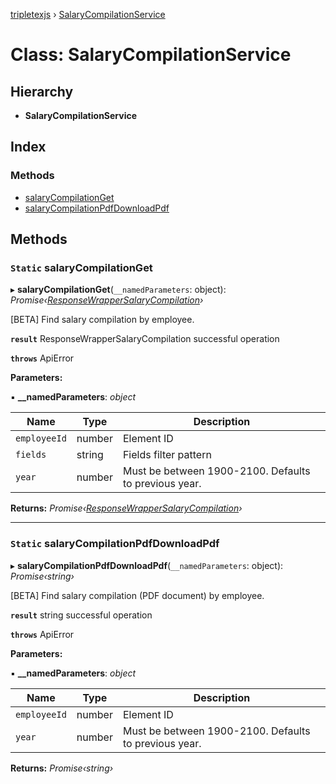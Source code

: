 [tripletexjs](../README.md) › [SalaryCompilationService](salarycompilationservice.md)

# Class: SalaryCompilationService

## Hierarchy

* **SalaryCompilationService**

## Index

### Methods

* [salaryCompilationGet](salarycompilationservice.md#static-salarycompilationget)
* [salaryCompilationPdfDownloadPdf](salarycompilationservice.md#static-salarycompilationpdfdownloadpdf)

## Methods

### `Static` salaryCompilationGet

▸ **salaryCompilationGet**(`__namedParameters`: object): *Promise‹[ResponseWrapperSalaryCompilation](../interfaces/responsewrappersalarycompilation.md)›*

[BETA] Find salary compilation by employee.

**`result`** ResponseWrapperSalaryCompilation successful operation

**`throws`** ApiError

**Parameters:**

▪ **__namedParameters**: *object*

Name | Type | Description |
------ | ------ | ------ |
`employeeId` | number | Element ID |
`fields` | string | Fields filter pattern |
`year` | number | Must be between 1900-2100. Defaults to previous year. |

**Returns:** *Promise‹[ResponseWrapperSalaryCompilation](../interfaces/responsewrappersalarycompilation.md)›*

___

### `Static` salaryCompilationPdfDownloadPdf

▸ **salaryCompilationPdfDownloadPdf**(`__namedParameters`: object): *Promise‹string›*

[BETA] Find salary compilation (PDF document) by employee.

**`result`** string successful operation

**`throws`** ApiError

**Parameters:**

▪ **__namedParameters**: *object*

Name | Type | Description |
------ | ------ | ------ |
`employeeId` | number | Element ID |
`year` | number | Must be between 1900-2100. Defaults to previous year. |

**Returns:** *Promise‹string›*
